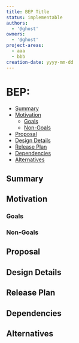 ```yaml
---
title: BEP Title
status: implementable
authors:
  - '@ghost'
owners:
  - '@ghost'
project-areas:
  - aaa
  - bbb
creation-date: yyyy-mm-dd
---
```


<!--
**Note:** When your BEP is complete, all these pre-existing comments should be removed
-->

# BEP: <!-- Your short, descriptive title -->

- [Summary](#summary)
- [Motivation](#motivation)
  - [Goals](#goals)
  - [Non-Goals](#non-goals)
- [Proposal](#proposal)
- [Design Details](#design-details)
- [Release Plan](#release-plan)
- [Dependencies](#dependencies)
- [Alternatives](#alternatives)

## Summary

<!--
The summary of the BEP is a few paragraphs long and give a high-level overview of the features to be implemented. It should be possible to read *only* the summary and understand what the BEP is proposing to accomplish and what impact it has for users.
-->

## Motivation

<!--
This section is for explicitly listing the motivation, goals, and non-goals of
this BEP. Describe why the change is important and the benefits to users.
-->

### Goals

<!--
List the specific goals of the BEP. What is it trying to achieve? How will we
know that this has succeeded?
-->

### Non-Goals

<!--
What is out of scope for this BEP? Listing non-goals helps to focus discussion
and make progress.
-->

## Proposal

<!--
This is where we get down to the specifics of what the proposal actually is.
This should have enough detail that reviewers can understand exactly what
you're proposing, but should not include things like API designs or
implementation.
-->

## Design Details

<!--
This section should contain enough information that the specifics of your
change are understandable. This may include API specs or even code snippets.
If there's any ambiguity about HOW your proposal will be implemented, this is the place to discuss them.
-->

## Release Plan

<!--
This section should describe the rollout process for any new features. It must take our version policies into account and plan for a phased rollout if this change affects any existing stable APIs.

If there is any particular feedback to be gathered during the rollout, this should be described here as well.
-->

## Dependencies

<!--
List any dependencies that this work has on other BEPs or features.
-->

## Alternatives

<!--
What other approaches did you consider, and why did you rule them out? These do
not need to be as detailed as the proposal, but should include enough
information to express the idea and why it was not acceptable.
-->
